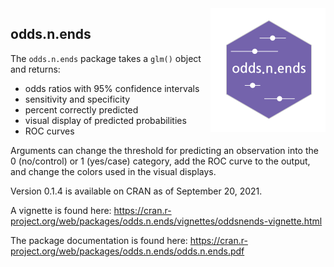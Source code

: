 <img src = "https://github.com/jenineharris/stuff/blob/master/stickerdraft.png?raw=true" align = "right">

## odds.n.ends

The `odds.n.ends` package takes a `glm()` object and returns:

* odds ratios with 95% confidence intervals
* sensitivity and specificity
* percent correctly predicted 
* visual display of predicted probabilities
* ROC curves

Arguments can change the threshold for predicting an observation into the 0 (no/control) or 1 (yes/case) category, add the ROC curve to the output, and change the colors used in the visual displays. 

Version 0.1.4 is available on CRAN as of September 20, 2021.

A vignette is found here: https://cran.r-project.org/web/packages/odds.n.ends/vignettes/oddsnends-vignette.html

The package documentation is found here: https://cran.r-project.org/web/packages/odds.n.ends/odds.n.ends.pdf
